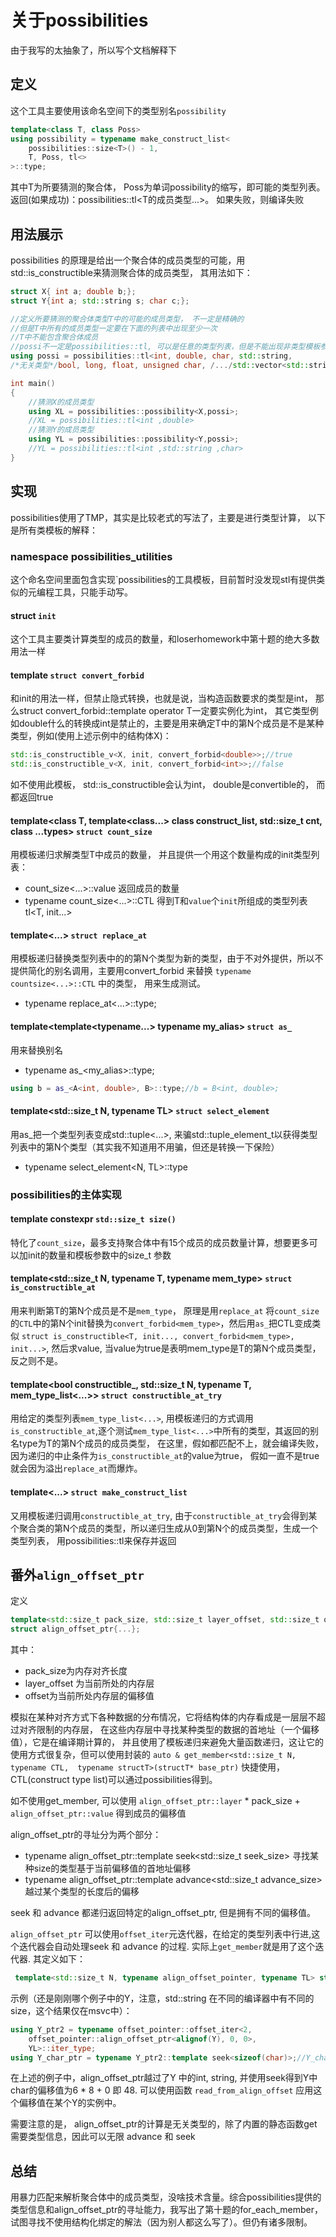 
# 关于possibilities 

由于我写的太抽象了，所以写个文档解释下
## 定义 

这个工具主要使用该命名空间下的类型别名`possibility`
```cpp
template<class T, class Poss> 
using possibility = typename make_construct_list<
    possibilities::size<T>() - 1, 
    T, Poss, tl<>
>::type;
```
其中T为所要猜测的聚合体， Poss为单词possibility的缩写，即可能的类型列表。
返回(如果成功)：possibilities::tl<T的成员类型...>。
如果失败，则编译失败

## 用法展示 

possibilities 的原理是给出一个聚合体的成员类型的可能，用std::is_constructible来猜测聚合体的成员类型， 其用法如下：
```cpp
struct X{ int a; double b;};
struct Y{int a; std::string s; char c;};

//定义所要猜测的聚合体类型T中的可能的成员类型， 不一定是精确的
//但是T中所有的成员类型一定要在下面的列表中出现至少一次
//T中不能包含聚合体成员
//possi不一定是possibilities::tl, 可以是任意的类型列表，但是不能出现非类型模板参数
using possi = possibilities::tl<int, double, char, std::string,
/*无关类型*/bool, long, float, unsigned char, /.../std::vector<std::string>>;

int main()
{
    //猜测X的成员类型
    using XL = possibilities::possibility<X,possi>;
    //XL = possibilities::tl<int ,double>
    //猜测Y的成员类型
    using YL = possibilities::possibility<Y,possi>;
    //YL = possibilities::tl<int ,std::string ,char>
}
```
## 实现

possibilities使用了TMP，其实是比较老式的写法了，主要是进行类型计算， 以下是所有类模板的解释：

### namespace possibilities_utilities
这个命名空间里面包含实现`possibilities的工具模板，目前暂时没发现stl有提供类似的元编程工具，只能手动写。

#### struct `init`

这个工具主要类计算类型的成员的数量，和loserhomework中第十题的绝大多数用法一样

#### template<typename T> `struct convert_forbid`

和init的用法一样，但禁止隐式转换，也就是说，当构造函数要求的类型是int， 那么struct convert_forbid::template operator T一定要实例化为int，
其它类型例如double什么的转换成int是禁止的，主要是用来确定T中的第N个成员是不是某种类型，例如(使用上述示例中的结构体X)：
```cpp
std::is_constructible_v<X, init, convert_forbid<double>>;//true
std::is_constructible_v<X, init, convert_forbid<int>>;//false
```
如不使用此模板， std::is_constructible会认为int， double是convertible的， 而都返回true

#### template<class T, template<class...> class construct_list, std::size_t cnt, class ...types> `struct count_size`

用模板递归求解类型T中成员的数量， 并且提供一个用这个数量构成的init类型列表：
- count_size<...>::value 返回成员的数量
- typename count_size<...>::CTL 得到T和`value`个`init`所组成的类型列表tl<T, init...>

#### template<...> `struct replace_at`

用模板递归替换类型列表中的的第N个类型为新的类型，由于不对外提供，所以不提供简化的别名调用，主要用convert_forbid<T> 来替换 `typename countsize<...>::CTL` 中的类型，
用来生成测试。
- typename replace_at<...>::type;

#### template<template<typename...> typename my_alias> `struct as_`

用来替换别名
- typename as_<my_alias>::type;
```cpp
using b = as_<A<int, double>, B>::type;//b = B<int, double>;
```

#### template<std::size_t N, typename TL> `struct select_element`

用as_把一个类型列表变成std::tuple<...>, 来骗std::tuple_element_t以获得类型列表中的第N个类型（其实我不知道用不用骗，但还是转换一下保险）
- typename select_element<N, TL>::type

### possibilities的主体实现

#### template<typename type> constexpr `std::size_t size()`

特化了`count_size`，最多支持聚合体中有15个成员的成员数量计算，想要更多可以加init的数量和模板参数中的size_t 参数

#### template<std::size_t N, typename T, typename mem_type> `struct is_constructible_at`

用来判断第T的第N个成员是不是`mem_type`， 原理是用`replace_at` 将`count_size`的`CTL`中的第N个init替换为`convert_forbid<mem_type>`，然后用`as_`把CTL变成类似
`struct is_constructible<T, init..., convert_forbid<mem_type>, init...>`, 然后求value, 当value为true是表明mem_type是T的第N个成员类型，反之则不是。

#### template<bool constructible_, std::size_t N, typename T, mem_type_list<...>> `struct constructible_at_try`

用给定的类型列表`mem_type_list<...>`, 用模板递归的方式调用`is_constructible_at`,逐个测试`mem_type_list<...>`中所有的类型，其返回的别名type为T的第N个成员的成员类型，
在这里，假如都匹配不上，就会编译失败，因为递归的中止条件为`is_constructible_at`的value为true， 假如一直不是true就会因为溢出`replace_at`而爆炸。

#### template<...> `struct make_construct_list`

又用模板递归调用`constructible_at_try`, 由于`constructible_at_try`会得到某个聚合类的第N个成员的类型，所以递归生成从0到第N个的成员类型，生成一个类型列表，
用possibilities::tl来保存并返回

## 番外`align_offset_ptr`

定义
```cpp
template<std::size_t pack_size, std::size_t layer_offset, std::size_t offset> 
struct align_offset_ptr{...};
```

其中：
- pack_size为内存对齐长度
- layer_offset 为当前所处的内存层
- offset为当前所处内存层的偏移值

模拟在某种对齐方式下各种数据的分布情况，它将结构体的内存看成是一层层不超过对齐限制的内存层， 在这些内存层中寻找某种类型的数据的首地址（一个偏移值），它是在编译期计算的，
并且使用了模板递归来避免大量函数递归，这让它的使用方式很复杂，但可以使用封装的
`auto & get_member<std::size_t N, typename CTL,  typename structT>(structT* base_ptr)` 
快捷使用，
CTL(construct type list)可以通过possibilities得到。

如不使用get_member, 可以使用 `align_offset_ptr::layer` * pack_size + `align_offset_ptr::value` 得到成员的偏移值

align_offset_ptr的寻址分为两个部分：
- typename align_offset_ptr::template seek<std::size_t seek_size> 寻找某种size的类型基于当前偏移值的首地址偏移
- typename align_offset_ptr::template advance<std::size_t advance_size> 越过某个类型的长度后的偏移

seek 和 advance 都递归返回特定的align_offset_ptr, 但是拥有不同的偏移值。

`align_offset_ptr` 可以使用`offset_iter`元迭代器，在给定的类型列表中行进,这个迭代器会自动处理seek 和 advance 的过程. 实际上`get_member`就是用了这个迭代器.
其定义如下：
```cpp
 template<std::size_t N, typename align_offset_pointer, typename TL> struct offset_iter {...};
```

示例（还是刚刚哪个例子中的Y，注意，std::string 在不同的编译器中有不同的size，这个结果仅在msvc中）：
```cpp
using Y_ptr2 = typename offset_pointer::offset_iter<2,
    offset_pointer::align_offset_ptr<alignof(Y), 0, 0>,
    YL>::iter_type;
using Y_char_ptr = typename Y_ptr2::template seek<sizeof(char)>;//Y_char_ptr = struct align_offset_ptr<8, 6, 0>
```
在上述的例子中，align_offset_ptr越过了Y 中的int, string, 并使用seek得到Y中char的偏移值为6 * 8 + 0 即 48.
可以使用函数 `read_from_align_offset` 应用这个偏移值在某个Y的实例中。

需要注意的是， align_offset_ptr的计算是无关类型的，除了内置的静态函数get需要类型信息，因此可以无限 advance 和 seek


## 总结

用暴力匹配来解析聚合体中的成员类型，没啥技术含量。综合possibilities提供的类型信息和align_offset_ptr的寻址能力，我写出了第十题的for_each_member，试图寻找不使用结构化绑定的解法（因为别人都这么写了）。但仍有诸多限制。
